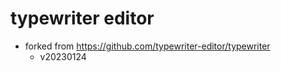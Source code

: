 # typewriter editor
- forked from https://github.com/typewriter-editor/typewriter
  - v20230124


```

```
